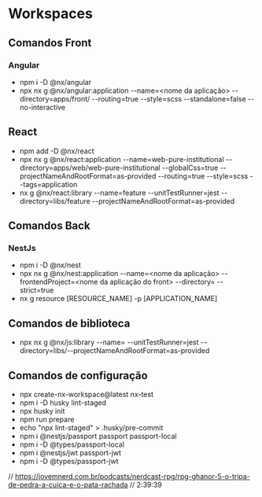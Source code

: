 # Workspaces

## Comandos Front

### Angular

- npm i -D @nx/angular
- npx nx g @nx/angular:application --name=<nome da aplicação> --directory=apps/front/<nome do diretorio> --routing=true --style=scss --standalone=false --no-interactive

## React

- npm add -D @nx/react
- npx nx g @nx/react:application --name=web-pure-institutional --directory=apps/web/web-pure-institutional --globalCss=true --projectNameAndRootFormat=as-provided --routing=true --style=scss --tags=application
- nx g @nx/react:library --name=feature --unitTestRunner=jest --directory=libs/feature --projectNameAndRootFormat=as-provided

## Comandos Back

### NestJs

- npm i -D @nx/nest
- npx nx g @nx/nest:application --name=<nome da aplicação> --frontendProject=<nome da aplicação do front> --directory=<nome do diretorio> --strict=true
- nx g resource [RESOURCE_NAME] -p [APPLICATION_NAME]

## Comandos de biblioteca

- npx nx g @nx/js:library --name=<nome da biblioteca> --unitTestRunner=jest --directory=libs/<nome do diretorio>--projectNameAndRootFormat=as-provided

## Comandos de configuração

- npx create-nx-workspace@latest nx-test
- npm i -D husky lint-staged
- npx husky init
- npm run prepare
- echo "npx lint-staged" > .husky/pre-commit
- npm i @nestjs/passport passport passport-local
- npm i -D @types/passport-local
- npm i @nestjs/jwt passport-jwt
- npm i -D @types/passport-jwt

// https://jovemnerd.com.br/podcasts/nerdcast-rpg/rpg-ghanor-5-o-tripa-de-pedra-a-cuica-e-o-pata-rachada
// 2:39:39

